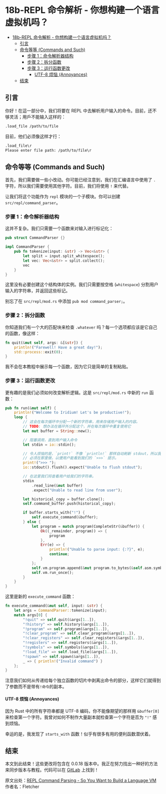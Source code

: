 # 18b-REPL 命令解析 - 你想构建一个语言虚拟机吗？

- [18b-REPL 命令解析 - 你想构建一个语言虚拟机吗？](#18b-repl-命令解析---你想构建一个语言虚拟机吗)
    - [引言](#引言)
    - [命令等等 (Commands and Such)](#命令等等-commands-and-such)
        - [步骤 1：命令解析器结构](#步骤-1命令解析器结构)
        - [步骤 2：拆分函数](#步骤-2拆分函数)
        - [步骤 3：运行函数更改](#步骤-3运行函数更改)
            - [UTF-8 烦恼 (Annoyances)](#utf-8-烦恼-annoyances)
    - [结束](#结束)

## 引言

你好！在這一部分中，我们将要在 REPL 中去解析用户输入的命令。目前，还不够灵活；用戶不能输入这样的：

```sh
.load_file /path/to/file
```

目前，他们必须像这样才行：

```sh
.load_file\r
Please enter file path: /path/to/file\r
```

## 命令等等 (Commands and Such)

首先，我们需要做一些小改动。你可能已经注意到，我们在汇编语言中使用了 `.` 字符，所以我们需要使用其他字符。目前，我们将使用 `!` 来代替。

让我们将这个功能作为 `repl` 模块的一个子模块。你可以创建 `src/repl/command_parser`。

### 步骤 1：命令解析器结构

这并不复杂。我们只需要一个函数来对输入进行标记化：

```rust
pub struct CommandParser {}

impl CommandParser {
    pub fn tokenize(input: &str) -> Vec<&str> {
        let split = input.split_whitespace();
        let vec: Vec<&str> = split.collect();
        vec
    }
}
```

这里没有必要创建这个结构体的实例。我们只需要按空格 (`whitespace`) 分割用户输入的字符串，并返回这些标记。

别忘了在 `src/repl/mod.rs` 中添加 `pub mod command_parser;`。

### 步骤 2：拆分函数

你知道我们有一个大的匹配块来检查 `.whatever` 吗？每一个选项都应该是它自己的函数，像这样：

```rust
fn quit(&mut self, args: &[&str]) {
    println!("Farewell! Have a great day!");
    std::process::exit(0);
}
```

我不会在本教程中展示每一个函数，因为它只是简单的复制粘贴。

### 步骤 3：运行函数更改

更有趣的是我们必须如何改变解析逻辑。这是 `src/repl/mod.rs` 中新的 `run` 函数：

```rust
pub fn run(&mut self) {
    println!("Welcome to Iridium! Let's be productive!");
    loop {
        // 这会在每次循环中分配一个新的字符串，用来存储用户输入的内容。
        // TODO: 想办法在循环外分配这个，并在每次循环中重复使用它
        let mut buffer = String::new();

        // 阻塞调用，直到用户输入命令
        let stdin = io::stdin();

        // 令人烦恼的是，`print!` 不像 `println!` 那样自动刷新 stdout，所以我们
        // 必须在那里做，以便用户能看到我们的 `>>>` 提示。
        print!(">>> ");
        io::stdout().flush().expect("Unable to flush stdout");

        // 在这里我们将查看用户给我们的字符串。
        stdin
            .read_line(&mut buffer)
            .expect("Unable to read line from user");

        let historical_copy = buffer.clone();
        self.command_buffer.push(historical_copy);

        if buffer.starts_with("!") {
            self.execute_command(&buffer);
        } else {
            let program = match program(CompleteStr(&buffer)) {
                Ok((_remainder, program)) => {
                    program
                },
                Err(e) => {
                    println!("Unable to parse input: {:?}", e);
                    continue;
                }
            };
            self.vm.program.append(&mut program.to_bytes(&self.asm.symbols));
            self.vm.run_once();
        }
    }
}
```

这里是新的 `execute_command` 函数：

```rust
fn execute_command(&mut self, input: &str) {
    let args = CommandParser::tokenize(input);
    match args[0] {
        "!quit" => self.quit(&args[1..]),
        "!history" => self.history(&args[1..]),
        "!program" => self.program(&args[1..]),
        "!clear_program" => self.clear_program(&args[1..]),
        "!clear_registers" => self.clear_registers(&args[1..]),
        "!registers" => self.registers(&args[1..]),
        "!symbols" => self.symbols(&args[1..]),
        "!load_file" => self.load_file(&args[1..]),
        "!spawn" => self.spawn(&args[1..]),
        _ => { println!("Invalid command") }
    };
}
```

注意我们如何从传递给每个独立函数的切片中剥离出命令的部分，这样它们就得到了参数而不是带有`!命令`的副本。

#### UTF-8 烦恼 (Annoyances)

因为 Rust 中的所有字符串都是 UTF-8 编码，你不能像期望的那样用 `&buffer[0]` 来检查第一个字符。我曾对如何不制作大量副本就检查第一个字符是否为 `"!"` 感到烦恼。

幸运的是，我发现了 `starts_with` 函数！似乎有很多有用的便利函数潜伏着。

## 结束

本文到此结束！这些更改将包含在 0.0.18 版本中。我正在努力找出一种好的方法来同步版本与教程。代码可以在 [GitLab](https://gitlab.com/subnetzero/iridium/tags/0.0.18b) 上找到！

原文出处：[REPL Command Parsing - So You Want to Build a Language VM](https://blog.subnetzero.io/post/building-language-vm-part-18b/)
作者名：Fletcher
